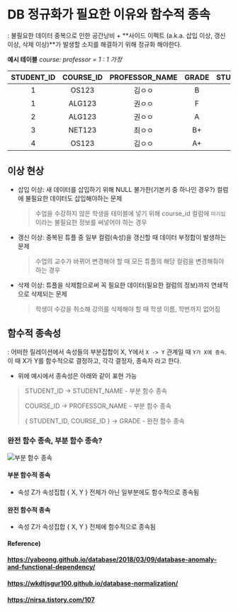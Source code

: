 # DB 정규화가 필요한 이유와 함수적 종속

: 불필요한 데이터 중복으로 인한 공간낭비 + **사이드 이펙트 (a.k.a. 삽입 이상, 갱신 이상, 삭제 이상)**가 발생할 소지를 해결하기 위해 정규화 해야한다.



**예시 테이블** *course: professor = 1 : 1 가정*

| **STUDENT_ID** | **COURSE_ID** | **PROFESSOR_NAME** | GRADE | STUDENT_NAME |
| :------------: | :-----------: | :----------------: | :---: | :----------: |
|       1        |     OS123     |       김ㅇㅇ       |   B   |    김ㅇㅇ    |
|       1        |    ALG123     |       권ㅇㅇ       |   F   |    김ㅇㅇ    |
|       2        |    ALG123     |       권ㅇㅇ       |   A   |    이ㅇㅇ    |
|       3        |    NET123     |       최ㅇㅇ       |  B+   |    최ㅇㅇ    |
|       4        |     OS123     |       김ㅇㅇ       |  A+   |    손ㅇㅇ    |



## 이상 현상

* 삽입 이상: 새 데이터를 삽입하기 위해 NULL 불가한(기본키 중 하나인 경우?) 컬럼에 불필요한 데이터도 삽입해야하는 문제

  > 수업을 수강하지 않은 학생을 테이블에 넣기 위해 course_id 컬럼에 `미기입` 이라는 불필요한 정보를 써넣어야 하는 경우

* 갱신 이상: 중복된 튜플 중 일부 컬럼(속성)을 갱신할 때 데이터 부정합이 발생하는 문제

  > 수업의 교수가 바뀌어 변경해야 할 때 모든 튜플의 해당 컬럼을 변경해줘야 하는 경우

* 삭제 이상: 튜플을 삭제함으로써 꼭 필요한 데이터(필요한 컬럼의 정보)까지 연쇄적으로 삭제되는 문제

  > 학생이 수강을 취소해 강의를 삭제해야 할 때 학생 이름, 학번까지 없어짐





## 함수적 종속성

: 어떠한 릴레이션에서 속성들의 부분집합이 X, Y에서 `X -> Y` 관계일 때 `Y가 X에 종속`. 이 때 X가 Y를 함수적으로 결정하고, 각각 결정자, 종속자 라고 한다.

* 위에 예시에서 종속성은 아래와 같이 표현 가능

> STUDENT_ID -> STUDENT_NAME - 부분 함수 종속
>
> COURSE_ID -> PROFESSOR_NAME - 부분 함수 종속
>
> { STUDENT_ID, COURSE_ID } -> GRADE - 완전 함수 종속
>



### 완전 함수 종속, 부분 함수 종속?

![부분 함수 종속](http://dl.dropbox.com/s/q4qcy99obhv6vnu/%EC%8A%A4%ED%81%AC%EB%A6%B0%EC%83%B7%202018-12-03%2010.49.33.png)

#### 부분 함수적 종속

* 속성 Z가 속성집합 { X, Y } 전체가 아닌 일부분에도 함수적으로 종속됨



#### 완전 함수적 종속

* 속성 Z가 속성집합 { X, Y } 전체에 함수적으로 종속됨



#### Reference)

#### https://yaboong.github.io/database/2018/03/09/database-anomaly-and-functional-dependency/

#### https://wkdtjsgur100.github.io/database-normalization/

#### https://nirsa.tistory.com/107

